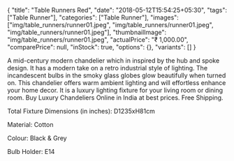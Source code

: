 {
    "title": "Table Runners Red",
    "date": "2018-05-12T15:54:25+05:30",
    "tags": ["Table Runner"],
    "categories": ["Table Runner"],
    "images": ["img/table_runners/runner01.jpeg", "img/table_runners/runner01.jpeg", "img/table_runners/runner01.jpeg"],
    "thumbnailImage": "img/table_runners/runner01.jpeg",
    "actualPrice": "₹ 1,000.00",
    "comparePrice": null,
    "inStock": true,
    "options": {},
    "variants": []
}

A mid-century modern chandelier which in inspired by the hub and spoke design. It has a modern take on a retro industrial style of lighting. The incandescent bulbs in the smoky glass globes glow beautifully when turned on. This chandelier offers warm ambient lighting and will effortless enhance your home decor. It is a luxury lighting fixture for your living room or dining room. Buy Luxury Chandeliers Online in India at best prices. Free Shipping.

Total Fixture Dimensions (in inches): D1235xH81cm

Material: Cotton

Colour: Black & Grey

Bulb Holder: E14
